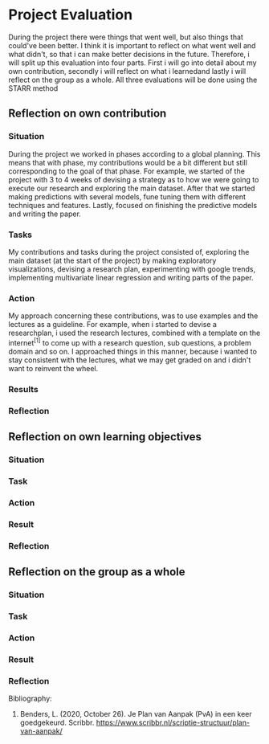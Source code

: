 <h1>Project Evaluation</h1>

During the project there were things that went well, but also things that could've been better. I think it is important to reflect on what went well and what didn't, so that i can make better decisions in the future. Therefore, i will split up this evaluation into four parts. First i will go into detail about my own contribution, secondly i will reflect on what i learnedand lastly i will reflect on the group as a whole. All three evaluations will be done using the STARR method

<h2>Reflection on own contribution</h2>

<h3>Situation</h3> 

During the project we worked in phases according to a global planning. This means that with phase, my contributions would be a bit different but still corresponding to the goal of that phase. For example, we started of the project with 3 to 4 weeks of devising a strategy as to how we were going to execute our research and exploring the main dataset. After that we started making predictions with several models, fune tuning them with different techniques and features. Lastly, focused on finishing the predictive models and writing the paper. 

<h3>Tasks</h3>

My contributions and tasks during the project consisted of, exploring the main dataset (at the start of the project) by making exploratory visualizations, devising a research plan, experimenting with google trends, implementing multivariate linear regression and writing parts of the paper.

<h3>Action</h3>

My approach concerning these contributions, was to use examples and the lectures as a guideline. For example, when i started to devise a researchplan, i used the research lectures, combined with a template on the internet<sup>[1]</sup> to come up with a research question, sub questions, a problem domain and so on. I approached things in this manner, because i wanted to stay consistent with the lectures, what we may get graded on and i didn't want to reinvent the wheel. 

<h3>Results</h3>



<h3>Reflection</h3>



<h2>Reflection on own learning objectives</h2>

<h3>Situation</h3>

<h3>Task</h3>

<h3>Action</h3>

<h3>Result</h3>

<h3>Reflection</h3>

<h2>Reflection on the group as a whole</h2>

<h3>Situation</h3>

<h3>Task</h3>

<h3>Action</h3>

<h3>Result</h3>

<h3>Reflection</h3>


Bibliography:

1. Benders, L. (2020, October 26). Je Plan van Aanpak (PvA) in een keer goedgekeurd. Scribbr. https://www.scribbr.nl/scriptie-structuur/plan-van-aanpak/
